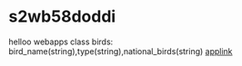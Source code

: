 # s2wb58doddi
helloo webapps
class birds: bird_name(string),type(string),national_birds(string)
[applink](https://s2db58doddi.herokuapp.com/) 
